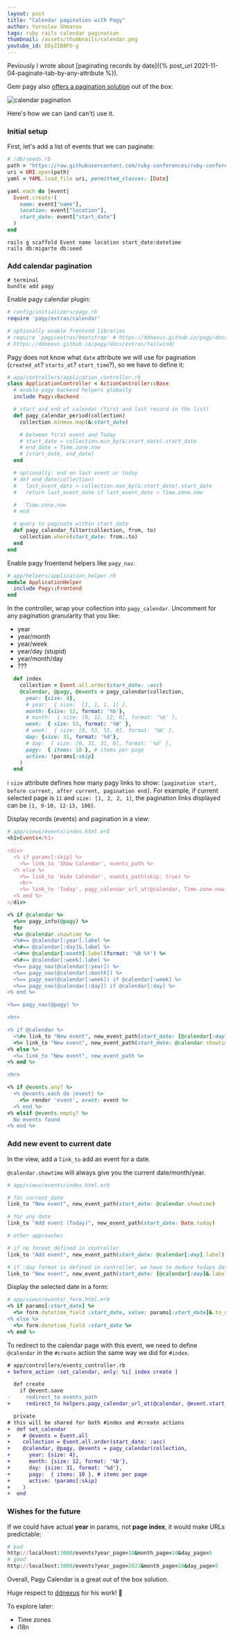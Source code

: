 ```yaml
---
layout: post
title: "Calendar pagination with Pagy"
author: Yaroslav Shmarov
tags: ruby rails calendar pagination
thumbnail: /assets/thumbnails/calendar.png
youtube_id: EDyZIB8FU-g
---
```


Peviously I wrote about [paginating records by date]({% post_url 2021-11-04-paginate-tab-by-any-attribute %}).

Gem pagy also [offers a pagination solution](https://ddnexus.github.io/pagy/docs/extras/calendar/) out of the box:

![calendar pagination](/assets/images/pagy-calendar.png)

Here's how we can (and can't) use it.

### Initial setup

First, let's add a list of events that we can paginate:

```ruby
# /db/seeds.rb
path = "https://raw.githubusercontent.com/ruby-conferences/ruby-conferences.github.io/master/_data/conferences.yml"
uri = URI.open(path)
yaml = YAML.load_file uri, permitted_classes: [Date]

yaml.each do |event|
  Event.create!(
    name: event["name"],
    location: event["location"],
    start_date: event["start_date"]
  )
end
```

```shell
rails g scaffold Event name location start_date:datetime
rails db:migarte db:seed
```

### Add calendar pagination

```shell
# terminal
bundle add pagy
```

Enable pagy calendar plugin:

```ruby
# config/initializers/pagy.rb
require 'pagy/extras/calendar'

# optionally enable frontend libraries
# require 'pagy/extras/bootstrap' # https://ddnexus.github.io/pagy/docs/extras/bootstrap/
# https://ddnexus.github.io/pagy/docs/extras/tailwind/
```

Pagy does not know what `date` attribute we will use for pagination (`created_at`? `starts_at`? `start_time`?), so we have to define it:

```ruby
# app/controllers/application_controller.rb
class ApplicationController < ActionController::Base
  # enable pagy backend helpers globally
  include Pagy::Backend

  # start and end of calendar (first and last record in the list)
  def pagy_calendar_period(collection)
    collection.minmax.map(&:start_date)

    # between first event and Today
    # start_date = collection.min_by(&:start_date).start_date
    # end_date = Time.zone.now
    # [start_date, end_date]
  end

  # optionally: end on last event or today
  # def end_date(collection)
  #   last_event_date = collection.max_by(&:start_date).start_date
  #   return last_event_date if last_event_date > Time.zone.now

  #   Time.zone.now
  # end

  # query to paginate within start_date
  def pagy_calendar_filter(collection, from, to)
    collection.where(start_date: from..to)
  end
end
```

Enable pagy froentend helpers like `pagy_nav`:

```ruby
# app/helpers/application_helper.rb
module ApplicationHelper
  include Pagy::Frontend
end
```

In the controller, wrap your collection into `pagy_calendar`.
Uncomment for any pagination granularity that you like:
- year
- year/month
- year/week
- year/day (stupid)
- year/month/day
- ???

```ruby
  def index
    collection = Event.all.order(start_date: :asc)
    @calendar, @pagy, @events = pagy_calendar(collection,
      year: {size: 4},
      # year:  { size:  [1, 1, 1, 1] },
      month: {size: 12, format: '%b'},
      # month:  { size: [0, 12, 12, 0], format: '%b' },
      week:  { size: 53, format: '%W' },
      # week:  { size: [0, 53, 53, 0], format: '%W' },
      day: {size: 31, format: '%d'},
      # day:  { size: [0, 31, 31, 0], format: '%d' },
      pagy:  { items: 10 }, # items per page
      active: !params[:skip]
    )
  end
```

ℹ️ `size` attribute defines how many pagy links to show: `[pagination start, before current, after current, pagination end]`. For example, if current selected page is `11` and `size: [1, 2, 2, 1]`, the pagination links displayed can be `[1, 9-10, 12-13, 100]`.

Display records (events) and pagination in a view:

```ruby
# app/views/events/index.html.erb
<h1>Events</h1>

<div>
  <% if params[:skip] %>
    <%= link_to 'Show Calendar', events_path %>
  <% else %>
    <%= link_to 'Hide Calendar', events_path(skip: true) %>
    <br>
    <%= link_to 'Today', pagy_calendar_url_at(@calendar, Time.zone.now, fit_time: true) %>
  <% end %>
</div>

<% if @calendar %>
  <%== pagy_info(@pagy) %>
  for
  <%= @calendar.showtime %>
  <%#== @calendar[:year].label %>
  <%#== @calendar[:day]&.label %>
  <%#== @calendar[:month].label(format: '%B %Y') %>
  <%#== @calendar[:week].label %>
  <%== pagy_nav(@calendar[:year]) %>
  <%== pagy_nav(@calendar[:month]) %>
  <%== pagy_nav(@calendar[:week]) if @calendar[:week] %>
  <%== pagy_nav(@calendar[:day]) if @calendar[:day] %>
<% end %>

<%== pagy_nav(@pagy) %>

<hr>

<% if @calendar %>
  <%#= link_to "New event", new_event_path(start_date: [@calendar[:day]&.label, @calendar[:month].label(format: '%m-%Y')].compact.join('-')) %>
  <%= link_to "New event", new_event_path(start_date: @calendar.showtime) %>
<% else %>
  <%= link_to "New event", new_event_path %>
<% end %>

<hr>

<% if @events.any? %>
  <% @events.each do |event| %>
    <%= render 'event', event: event %>
  <% end %>
<% elsif @events.empty? %>
  No events found
<% end %>
```

### Add new event to current date

In the view, add a `link_to` add an event for a date.

`@calendar.showtime` will always give you the current date/month/year.

```ruby
# app/views/events/index.html.erb

# for current_date
link_to "New event", new_event_path(start_date: @calendar.showtime)

# for any date
link_to "Add event (Today)", new_event_path(start_date: Date.today)

# other approaches

# if no format defined in controller
link_to "Add event", new_event_path(start_date: @calendar[:day].label)

# if :day format is defined in controller, we have to deduce todays date
link_to "New event", new_event_path(start_date: [@calendar[:day]&.label, @calendar[:month].label(format: '%m-%Y')].compact.join('-'))
```

Display the selected date in a form:

```ruby
# app/views/events/_form.html.erb
<% if params[:start_date] %>
  <%= form.datetime_field :start_date, value: params[:start_date]&.to_date&.strftime('%Y-%m-%dT%H:%M:%S') || form.object.start_date %>
<% else %>
  <%= form.datetime_field :start_date %>
<% end %>
```

To redirect to the calendar page with this event, we need to define `@calendar` in the `#create` action the same way we did for `#index`.

```diff
# app/controllers/events_controller.rb
+ before_action :set_calendar, only: %i[ index create ]

  def create
    if @event.save
-     redirect_to events_path
+     redirect_to helpers.pagy_calendar_url_at(@calendar, @event.start_date)

  private
# this will be shared for both #index and #create actions
+  def set_calendar
+    # @events = Event.all
+    collection = Event.all.order(start_date: :asc)
+    @calendar, @pagy, @events = pagy_calendar(collection,
+      year: {size: 4},
+      month: {size: 12, format: '%b'},
+      day: {size: 31, format: '%d'},
+      pagy:  { items: 10 }, # items per page
+      active: !params[:skip]
+    )
+  end
```

### Wishes for the future

If we could have actual **year** in params, not **page index**, it would make URLs predictable:
```ruby
# bad
http://localhost:3000/events?year_page=10&month_page=10&day_page=5
# good
http://localhost:3000/events?year_page=2023&month_page=10&day_page=5
```

Overall, Pagy Calendar is a great out of the box solution.

Huge respect to [ddnexus](https://github.com/ddnexus/) for his work! 💪

To explore later:
- Time zones
- i18n
